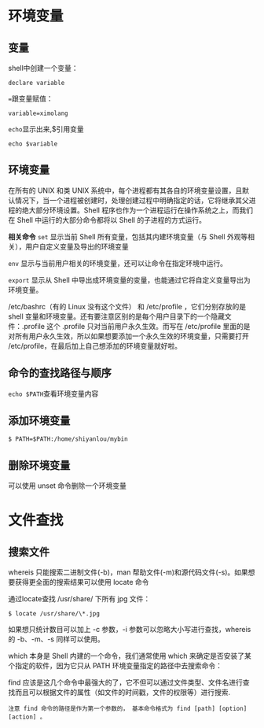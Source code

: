 # 环境变量

## 变量
shell中创建一个变量：
```
declare variable
```
`=`跟变量赋值：
```
variable=ximolang
```
`echo`显示出来,$引用变量
```
echo $variable
```

## 环境变量
在所有的 UNIX 和类 UNIX 系统中，每个进程都有其各自的环境变量设置，且默认情况下，当一个进程被创建时，处理创建过程中明确指定的话，它将继承其父进程的绝大部分环境设置。Shell 程序也作为一个进程运行在操作系统之上，而我们在 Shell 中运行的大部分命令都将以 Shell 的子进程的方式运行。

**相关命令**
`set` 显示当前 Shell 所有变量，包括其内建环境变量（与 Shell 外观等相关），用户自定义变量及导出的环境变量

`env` 显示与当前用户相关的环境变量，还可以让命令在指定环境中运行。

`export` 显示从 Shell 中导出成环境变量的变量，也能通过它将自定义变量导出为环境变量。

/etc/bashrc（有的 Linux 没有这个文件） 和 /etc/profile ，它们分别存放的是 shell 变量和环境变量。还有要注意区别的是每个用户目录下的一个隐藏文件：.profile
这个 .profile 只对当前用户永久生效。而写在 /etc/profile 里面的是对所有用户永久生效，所以如果想要添加一个永久生效的环境变量，只需要打开 /etc/profile，在最后加上自己想添加的环境变量就好啦。

## 命令的查找路径与顺序
`echo $PATH`查看环境变量内容

## 添加环境变量
```
$ PATH=$PATH:/home/shiyanlou/mybin
```
## 删除环境变量
可以使用 unset 命令删除一个环境变量

# 文件查找

## 搜索文件
whereis 只能搜索二进制文件(-b)，man 帮助文件(-m)和源代码文件(-s)。如果想要获得更全面的搜索结果可以使用 locate 命令

通过locate查找 /usr/share/ 下所有 jpg 文件：
```
$ locate /usr/share/\*.jpg
```
如果想只统计数目可以加上 -c 参数，-i 参数可以忽略大小写进行查找，whereis 的 -b、-m、-s 同样可以使用。

which 本身是 Shell 内建的一个命令，我们通常使用 which 来确定是否安装了某个指定的软件，因为它只从 PATH 环境变量指定的路径中去搜索命令：

find 应该是这几个命令中最强大的了，它不但可以通过文件类型、文件名进行查找而且可以根据文件的属性（如文件的时间戳，文件的权限等）进行搜索.

    注意 find 命令的路径是作为第一个参数的， 基本命令格式为 find [path] [option] [action] 。

